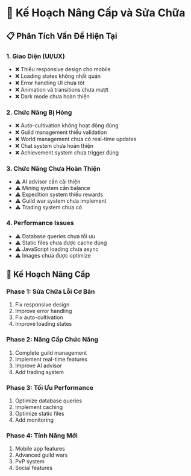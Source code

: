 # 🚀 Kế Hoạch Nâng Cấp và Sửa Chữa

## 📋 Phân Tích Vấn Đề Hiện Tại

### 1. **Giao Diện (UI/UX)**
- ❌ Thiếu responsive design cho mobile
- ❌ Loading states không nhất quán
- ❌ Error handling UI chưa tốt
- ❌ Animation và transitions chưa mượt
- ❌ Dark mode chưa hoàn thiện

### 2. **Chức Năng Bị Hỏng**
- ❌ Auto-cultivation không hoạt động đúng
- ❌ Guild management thiếu validation
- ❌ World management chưa có real-time updates
- ❌ Chat system chưa hoàn thiện
- ❌ Achievement system chưa trigger đúng

### 3. **Chức Năng Chưa Hoàn Thiện**
- ⚠️ AI advisor cần cải thiện
- ⚠️ Mining system cần balance
- ⚠️ Expedition system thiếu rewards
- ⚠️ Guild war system chưa implement
- ⚠️ Trading system chưa có

### 4. **Performance Issues**
- ⚠️ Database queries chưa tối ưu
- ⚠️ Static files chưa được cache đúng
- ⚠️ JavaScript loading chưa async
- ⚠️ Images chưa được optimize

## 🎯 Kế Hoạch Nâng Cấp

### Phase 1: Sửa Chữa Lỗi Cơ Bản
1. Fix responsive design
2. Improve error handling
3. Fix auto-cultivation
4. Improve loading states

### Phase 2: Nâng Cấp Chức Năng
1. Complete guild management
2. Implement real-time features
3. Improve AI advisor
4. Add trading system

### Phase 3: Tối Ưu Performance
1. Optimize database queries
2. Implement caching
3. Optimize static files
4. Add monitoring

### Phase 4: Tính Năng Mới
1. Mobile app features
2. Advanced guild wars
3. PvP system
4. Social features
